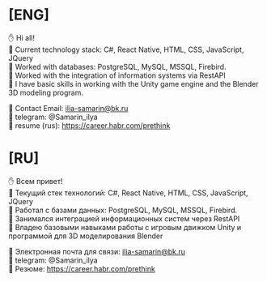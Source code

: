 # [ENG]
:raised_hand: Hi all!  
 :small_orange_diamond: Current technology stack: C#, React Native, HTML, CSS, JavaScript, JQuery  
 :small_orange_diamond: Worked with databases: PostgreSQL, MySQL, MSSQL, Firebird.  
 :small_orange_diamond: Worked with the integration of information systems via RestAPI  
 :small_orange_diamond: I have basic skills in working with the Unity game engine and the Blender 3D modeling program. 

 :link: Contact Email: ilia-samarin@bk.ru  
 :link: telegram: @Samarin_ilya  
 :memo: resume (rus): https://career.habr.com/prethink


# [RU]
:raised_hand: Всем привет!  
 :small_orange_diamond: Текущий стек технологий: C#, React Native, HTML, CSS, JavaScript, JQuery  
 :small_orange_diamond: Работал с базами данных: PostgreSQL, MySQL, MSSQL, Firebird.  
 :small_orange_diamond: Занимался интеграцией информационных систем через RestAPI  
 :small_orange_diamond: Владею базовыми навыками работы с игровым движком Unity и программой для 3D моделирования Blender

 :link: Электронная почта для связи: ilia-samarin@bk.ru   
 :link: telegram: @Samarin_ilya  
 :memo: Резюме: https://career.habr.com/prethink

<!--
**prethink/prethink** is a ✨ _special_ ✨ repository because its `README.md` (this file) appears on your GitHub profile.

Here are some ideas to get you started:

- 🔭 I’m currently working on ...
- 🌱 I’m currently learning ...
- 👯 I’m looking to collaborate on ...
- 🤔 I’m looking for help with ...
- 💬 Ask me about ...
- 📫 How to reach me: ...
- 😄 Pronouns: ...
- ⚡ Fun fact: ...
-->
